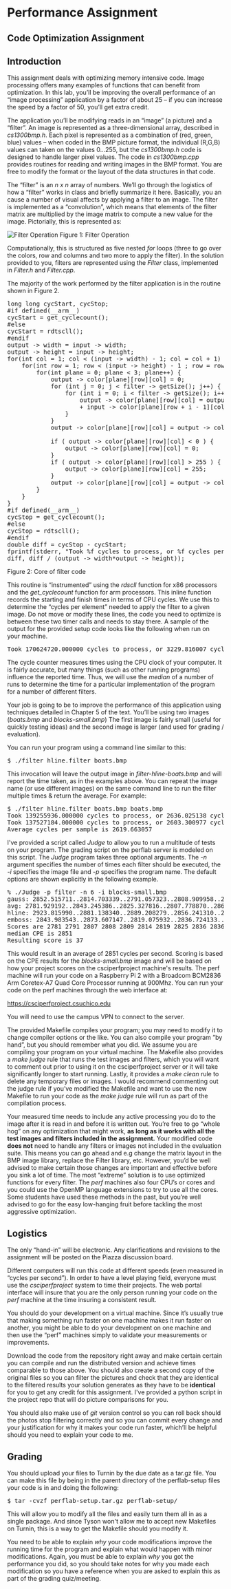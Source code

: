 # Performance Assignment
## Code Optimization Assignment

## Introduction
This assignment deals with optimizing memory intensive code. Image processing offers many examples of functions that can benefit from optimization. In this lab, you’ll be improving the overall performance of an “image processing” application by a factor of about 25 – if you can increase the speed by a factor of 50, you’ll get extra credit.

The application you’ll be modifying reads in an “image” (a picture) and a “filter”. An image is represented as a three-dimensional array, described in *cs1300bmp.h*. Each pixel is represented as a combination of (red, green, blue) values – when coded in the BMP picture format, the individual (R,G,B) values can taken on the values 0...255, but the *cs1300bmp.h* code is designed to handle larger pixel values. The code in *cs1300bmp.cpp* provides routines for reading and writing images in the BMP format. You are free to modify the format or the layout of the data structures in that code.

The “filter” is an *n x n* array of numbers. We’ll go through the logistics of how a “filter” works in class and briefly summarize it here. Basically, you an cause a number of visual affects by applying a filter to an image. The filter is implemented as a “convolution”, which means that elements of the filter matrix are multiplied by the image matrix to compute a new value for the image. Pictorially, this is represented as:

![Filter Operation](https://raw.githubusercontent.com/CSUChico-CSCI540/CSCI540-PerfLab/master/Writeup/writeup-picture.png "Filter Operation")
Figure 1: Filter Operation

Computationally, this is structured as five nested *for* loops (three to go over the colors, row and columns and two more to apply the filter). In the solution provided to you, filters are represented using the *Filter* class, implemented in *Filter.h* and *Filter.cpp*.

The majority of the work performed by the filter application is in the routine shown in Figure 2.

<pre>
long long cycStart, cycStop;
#if defined(__arm__)
cycStart = get_cyclecount();
#else
cycStart = rdtscll();
#endif
output -> width = input -> width;
output -> height = input -> height;
for(int col = 1; col < (input -> width) - 1; col = col + 1) {
	for(int row = 1; row < (input -> height) - 1 ; row = row + 1) {
		for(int plane = 0; plane < 3; plane++) {
			output -> color[plane][row][col] = 0;
			for (int j = 0; j < filter -> getSize(); j++) {
				for (int i = 0; i < filter -> getSize(); i++) {
					output -> color[plane][row][col] = output -> color[plane][row][col]
					+ input -> color[plane][row + i - 1][col + j - 1] * filter -> get(i, j);
				}
			}
			output -> color[plane][row][col] = output -> color[plane][row][col] / filter -> getDivisor();

			if ( output -> color[plane][row][col] < 0 ) {
				output -> color[plane][row][col] = 0;
			}
			if ( output -> color[plane][row][col] > 255 ) {
				output -> color[plane][row][col] = 255;
			}
			output -> color[plane][row][col] = output -> color[plane][row][col];
		}
	}
}
#if defined(__arm__)
cycStop = get_cyclecount();
#else
cycStop = rdtscll();
#endif
double diff = cycStop - cycStart;
fprintf(stderr, "Took %f cycles to process, or %f cycles per pixel\n",
diff, diff / (output -> width*output -> height));
</pre>
Figure 2: Core of filter code

This routine is “instrumented” using the *rdscll* function for x86 processors and the *get_cyclecount* function for arm processors. This inline function records the starting and finish times in terms of CPU cycles. We use this to determine the “cycles per element” needed to apply the filter to a given image. Do not move or modify these lines, the code you need to optimize is between these two timer calls and needs to stay there. A sample of the output for the provided setup code looks like the following when run on your machine.

<pre>
Took 170624720.000000 cycles to process, or 3229.816007 cycles per pixel
</pre>

The cycle counter measures times using the CPU clock of your computer. It is fairly accurate, but many things (such as other running programs) influence the reported time. Thus, we will use the *median* of a number of runs to determine the time for a particular implementation of the program for a number of different filters.

Your job is going to be to improve the performance of this application using techniques detailed in Chapter 5 of the text. You’ll be using two images (*boats.bmp* and *blocks-small.bmp*) The first image is fairly small (useful for quickly testing ideas) and the second image is larger (and used for grading / evaluation).

You can run your program using a command line similar to this:

<pre>
$ ./filter hline.filter boats.bmp
</pre>

This invocation will leave the output image in *filter-hline-boats.bmp* and will report the time taken, as in the examples above. You can repeat the image name (or use different images) on the same command line to run the filter multiple times & return the average. For example:

<pre>
$ ./filter hline.filter boats.bmp boats.bmp
Took 139255936.000000 cycles to process, or 2636.025138 cycles per pixel
Took 137527184.000000 cycles to process, or 2603.300977 cycles per pixel
Average cycles per sample is 2619.663057
</pre>

I've provided a script called *Judge* to allow you to run a multitude of tests on your program. The grading script on the perflab server is modeled on this script. The *Judge* program takes three optional arguments. The *-n* argument specifies the number of times each filter should be executed, the *-i* specifies the image file and *-p* specifies the program name. The default options are shown explicitly in the following example.

<pre>
% ./Judge -p filter -n 6 -i blocks-small.bmp
gauss: 2852.515711..2814.703339..2791.057323..2808.909958..2809.439831..2867.625660..
avg: 2781.929192..2843.245386..2825.327816..2807.778870..2862.825325..2836.457027..
hline: 2923.815990..2881.138340..2889.208279..2856.241310..2899.939484..2866.064194..
emboss: 2843.983543..2873.607147..2819.075932..2836.724133..2891.809189..2851.489498..
Scores are 2781 2791 2807 2808 2809 2814 2819 2825 2836 2836 2843 2843 2851 2852 2856 2862 2866 2867 2873 2881 2889 2891 2899 2923
median CPE is 2851
Resulting score is 37
</pre>

This would result in an average of 2851 cycles per second. Scoring is based on the CPE results for the *blocks-small.bmp* image and will be based on how your project scores on the csciperfproject machine's results. The perf machine will run your code on a Raspberry Pi 2 with a Broadcom BCM2836 Arm Coretex-A7 Quad Core Processor running at 900Mhz. You can run your code on the perf machines through the web interface at:

https://csciperfproject.csuchico.edu

You will need to use the campus VPN to connect to the server. 

The provided Makefile compiles your program; you may need to modify it to change compiler options or the like. You can also compile your program ”by hand”, but you should remember what you did. We assume you are compiling your program on your virtual machine. The Makefile also provides a *make judge* rule that runs the test images and filters, which you will want to comment out prior to using it on the csciperfproject server or it will take significantly longer to start running. Lastly, it provides a *make clean* rule to delete any temporary files or images. I would recommend commenting out the judge rule if you’ve modified the Makefile and want to use the new Makefile to run your code as the *make judge* rule will run as part of the compilation process.

Your measured time needs to include any active processing you do to the image after it is read in and before it is written out. You’re free to go “whole hog” on any optimization that might work, **as long as it works with all the test images and filters included in the assignment.** Your modified code **does not** need to handle any filters or images not included in the evaluation suite. This means you can go ahead and e.g change the matrix layout in the BMP image library, replace the Filter library, etc. However, you’d be well advised to make certain those changes are important and effective before you sink a lot of time. The most “extreme” solution is to use optimized functions for every filter. The *perf* machines also four CPU’s or cores and you could use the OpenMP language extensions to try to use all the cores. Some students have used these methods in the past, but you’re well advised to go for the easy low-hanging fruit before tackling the most aggressive optimization.

## Logistics
The only “hand-in” will be electronic. Any clarifications and revisions to the assignment will be posted on the Piazza discussion board.

Different computers will run this code at different speeds (even measured in “cycles per second”). In order to have a level playing field, everyone must use the *csciperfproject* system to time their projects. The web portal interface will insure that you are the only person running your code on the *perf* machine at the time insuring a consistent result.

You should do your development on a virtual machine. Since it’s usually true that making something run faster on one machine makes it run faster on another, you might be able to do your development on one machine and then use the “perf” machines simply to validate your measurements or improvements.

Download the code from the repository right away and make certain certain you can compile and run the distributed version and achieve times comparable to those above. You should also create a second copy of the original files so you can filter the pictures and check that they are identical to the filtered results your solution generates as they have to be **identical** for you to get any credit for this assignment. I've provided a python script in the project repo that will do picture comparisons for you.

You should also make use of *git* version control so you can roll back should the photos stop filtering correctly and so you can commit every change and your justification for why it makes your code run faster, which’ll be helpful should you need to explain your code to me.

## Grading
You should upload your files to Turnin by the due date as a tar.gz file. You can make this file by being in the parent directory of the perflab-setup files your code is in and doing the following:

<pre>
$ tar -cvzf perflab-setup.tar.gz perflab-setup/
</pre>

This will allow you to modify all the files and easily turn them all in as a single package. And since Tyson won't allow me to accept new Makefiles on Turnin, this is a way to get the Makefile should you modify it.

You need to be able to explain *why* your code modifications improve the running time for the program and explain what would happen with minor modifications. Again, you must be able to explain *why* you got the performance you did, so you should take notes for why you made each modification so you have a reference when you are asked to explain this as part of the grading quiz/meeting. 
